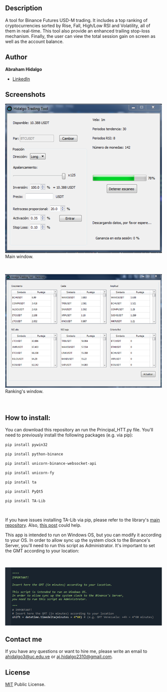 ## Description
A tool for Binance Futures USD-M trading. It includes a top ranking of cryptocurrencies sorted by Rise, Fall, High/Low RSI and Volatility, all of them in real-time. This tool also provide an enhanced trailing stop-loss mechanism. Finally, the user can view the total session gain on screen as well as the account balance.

## Author
**Abraham Hidalgo**
* [LinkedIn](https://www.linkedin.com/in/hidalgoabraham/)

## Screenshots

![App Screenshot](./ventana1.png)
<br />
Main window.
<br />
<br />
<br />
 

![App Screenshot](./ventana2.png)
<br />
Ranking's window.
<br />
<br />
<br />


## How to install:
You can download this repository an run the Principal_HTT.py file. You'll need to previously install the following packages (e.g. via pip):

```
pip install pywin32
```
```
pip install python-binance
```
```
pip install unicorn-binance-websocket-api
```
```
pip install unicorn-fy
```
```
pip install ta
```
```
pip install PyQt5
```
```
pip install TA-Lib
```

<br />

If you have issues installing TA-Lib via pip, please refer to the library's [main repository](https://blog.quantinsti.com/install-ta-lib-python/).  Also, [this post](https://github.com/mrjbq7/ta-lib) could help.

This app is intended to run on Windows OS, but you can modify it according to your OS. In order to allow sync up the system clock to the Binance's Server, you'll need to run this script as Administrator. It's important to set the GMT according to your location:

<br />

![App Screenshot](./important.png)


## Contact me
If you have any questions or want to hire me, please write an email to ahidalgo3@uc.edu.ve or aj.hidalgo2310@gmail.com.

## License

[MIT](https://choosealicense.com/licenses/mit/) Public License.



